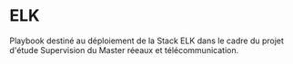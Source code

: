# ELK

Playbook destiné au déploiement de la Stack ELK dans le cadre du projet d'étude Supervision du Master réeaux et télécommunication.
